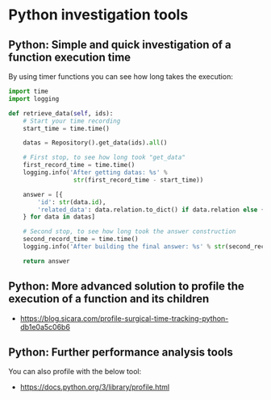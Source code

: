 # Python investigation tools

## Python: Simple and quick investigation of a function execution time

By using timer functions you can see how long takes the execution:
```python
import time
import logging

def retrieve_data(self, ids):
    # Start your time recording
    start_time = time.time()

    datas = Repository().get_data(ids).all()

    # First stop, to see how long took "get_data"
    first_record_time = time.time()
    logging.info('After getting datas: %s' %
                  str(first_record_time - start_time))

    answer = [{
        'id': str(data.id),
        'related_data': data.relation.to_dict() if data.relation else {}
    } for data in datas]

    # Second stop, to see how long took the answer construction
    second_record_time = time.time()
    logging.info('After building the final answer: %s' % str(second_record_time - first_record_time))

    return answer
```

## Python: More advanced solution to profile the execution of a function and its children
- https://blog.sicara.com/profile-surgical-time-tracking-python-db1e0a5c06b6

## Python: Further performance analysis tools
You can also profile with the below tool:
- https://docs.python.org/3/library/profile.html
